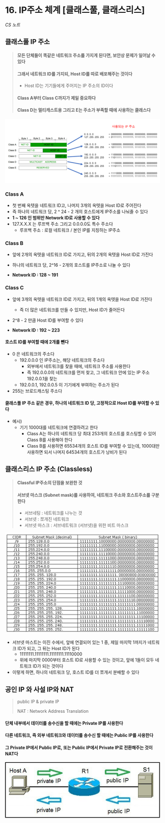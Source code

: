 # 16. IP주소 체계 [클래스풀, 클래스리스]

*CS 노트*



## 클래스풀 IP 주소

> #### 모든 단체들이 똑같은 네트워크 주소를 가지게 된다면, 보안상 문제가 일어날 수 있다
>
> #### 그래서 네트워크 ID를 가지되, Host ID를 따로 배포해주는 것이다
>
> - Host ID는 기기들에게 주어지는 IP 주소의 ID이다
>
> #### Class A부터 Class C까지가 제일 중요하다
>
> #### Class D는 멀티캐스트용 그리고 E는 주소가 부족할 때에 사용하는 클래스다

![image-20230301112632876](16_IP주소체계.assets/image-20230301112632876.png)

### Class A

- 첫 번째 옥텟을 네트워크 ID고, 나머지 3개의 옥텟을 Host ID로 주어진다
- 즉 하나의 네트워크 당, 2 ^ 24 - 2 개의 호스트에게 IP주소를 나눠줄 수 있다
- **1 ~ 126 인 범위만 Network ID로 사용할 수 있다**
- 127.X.X.X 는 루프백 주소 그리고 0.0.0.0도 특수 주소다
  - 루프백 주소 : 로컬 네트워크 / 본인 IP를 지칭하는 IP주소



### Class B

- 앞에 2개의 옥텟을 네트워크 ID로 가지고, 뒤의 2개의 옥텟을 Host ID로 가진다

- 하나의 네트워크 당, 2^16 - 2개의 호스트를 IP주소로 나눌 수 있다
- **Network ID  :  128 ~ 191**



### Class C

- 앞에 3개의 옥텟을 네트워크 ID로 가지고, 뒤의 1개의 옥텟을 Host ID로 가진다
  - 즉 더 많은 네트워크를 만들 수 있지만, Host ID가 줄어든다
- 2^8 - 2 만큼 Host ID를 부여할 수 있다

- **Network ID : 192 ~ 223**



#### 호스트 ID를 부여할 때에 2개를 뺀다

- 0 은 네트워크의 주소다
  - 192.0.0.0 인 IP주소는, 해당 네트워크의 주소다
    - 외부에서 네트워크를 찾을 때에, 네트워크 주소를 사용한다
    - 즉 192.0.0.0의 네트워크를 먼저 찾고, 그 네트워크 안에 있는 IP 주소 192.0.0.1을 찾는
  - 192.0.0.1, 192.0.0.5 이 기기에게 부여하는 주소가 된다
- 255는 브로드캐스팅 주소다



#### 클래스풀 IP 주소 같은 경우, 하나의 네트워크 ID 당, 고정적으로 Host ID를 부여할 수 있다

- 예시)
  - 기기 1000대를 네트워크에 연결하려고 한다
    - Class A는 하나의 네트워크 당 최대 253개의 호스트를 호스팅할 수 있어 Class B를 사용해야 한다
    - Class B를 사용하면 65534개의 호스트 ID를 부여할 수 있는데, 1000대만 사용하면 되서 나며지 64534개의 호스트가 낭비가 된다





## 클래스리스 IP 주소 (Classless)

> #### Classful IP주소의 단점을 보완한 것
>
> #### 서브넷 마스크 (Subnet mask)를 사용하여, 네트워크 주소와 호스트주소를 구분한다
>
> - 서브네팅 : 네트워크를 나누는 것
> - 서브넷 : 쪼개진 네트워크
> - 서브넷 마스크 : 서브네트워크 (서브넷)을 위한 비트 마스크

![untitled](16_IP주소체계.assets/untitled.jpg)

- 서브넷 마스트는 이진 수에서, 앞에 연결되어 있는 1 중, 제일 마지막 1까지가 네트워크 ID가 되고, 그 뒤는 Host ID가 된다
  - 11111111.11111111.11111111.11110000
  - 위에 마지막 0000부터 호스트 ID로 사용할 수 있는 것이고, 앞에 1들이 모두 네트워크 ID가 되는 것이다
- 이렇게 하면, 하나의 네트워크 당, 호스트 ID를 더 쪼개서 분배할 수 있다



## 공인 IP 와 사설 IP와 NAT

> public IP & private IP
>
> NAT : Network Address Translation



#### 단체 내부에서 데이터를 송수신을 할 때에는 Private IP를 사용한다



#### 다른 네트워크, 즉 외부 네트워크와 데이터를 송수신 할 때에는 Public IP를 사용한다



#### 그 Private IP에서 Public IP로, 또는 Public IP에서 Private IP로 전환해주는 것이 NAT다



![nat_process_explained](16_IP주소체계.assets/nat_process_explained.jpg)


